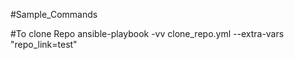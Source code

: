 #Sample_Commands

#To clone Repo
ansible-playbook -vv clone_repo.yml --extra-vars "repo_link=test"


